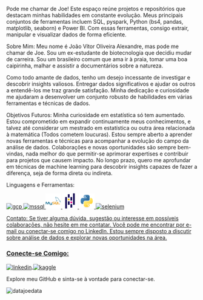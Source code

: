 
Pode me chamar de Joe! Este espaço reúne projetos e repositórios que destacam minhas habilidades em constante evolução. Meus principais conjuntos de ferramentas incluem SQL, pyspark, Python (bs4, pandas, matplotlib, seaborn) e Power BI. Com essas ferramentas, consigo extrair, manipular e visualizar dados de forma eficiente.

Sobre Mim:
Meu nome é João Vítor Oliveira Alexandre, mas pode me chamar de Joe. Sou um ex-estudante de biotecnologia que decidiu mudar de carreira. Sou um brasileiro comum que ama ir à praia, tomar uma boa caipirinha, malhar e assistir a documentários sobre a natureza.

Como todo amante de dados, tenho um desejo incessante de investigar e descobrir insights valiosos. Entregar dados significativos e ajudar os outros a entendê-los me traz grande satisfação. Minha dedicação e curiosidade me ajudaram a desenvolver um conjunto robusto de habilidades em várias ferramentas e técnicas de dados.

Objetivos Futuros:
Minha curiosidade em estatística só tem aumentado. Estou comprometido em expandir continuamente meus conhecimentos, e talvez até considerar um mestrado em estatística ou outra área relacionada à matemática (Todos cometem loucuras). Estou sempre aberto a aprender novas ferramentas e técnicas para acompanhar a evolução do campo da análise de dados. Colaborações e novas oportunidades são sempre bem-vindas, nada melhor do que permitir-se aprimorar expertises e contribuir para projetos que causem impacto. No longo prazo, quero me aprofundar em técnicas de machine learning para descobrir insights capazes de fazer a diferença, seja de forma direta ou indireta. 

Linguagens e Ferramentas:
<p align="left"> <a href="https://cloud.google.com" target="_blank" rel="noreferrer"> <img src="https://www.vectorlogo.zone/logos/google_cloud/google_cloud-icon.svg" alt="gcp" width="40" height="40"/> </a> <a href="https://www.microsoft.com/en-us/sql-server" target="_blank" rel="noreferrer"> <img src="https://www.svgrepo.com/show/303229/microsoft-sql-server-logo.svg" alt="mssql" width="40" height="40"/> </a> <a href="https://www.mysql.com/" target="_blank" rel="noreferrer"> <img src="https://raw.githubusercontent.com/devicons/devicon/master/icons/mysql/mysql-original-wordmark.svg" alt="mysql" width="40" height="40"/> </a> <a href="https://pandas.pydata.org/" target="_blank" rel="noreferrer"> <img src="https://raw.githubusercontent.com/devicons/devicon/2ae2a900d2f041da66e950e4d48052658d850630/icons/pandas/pandas-original.svg" alt="pandas" width="40" height="40"/> </a> <a href="https://www.python.org" target="_blank" rel="noreferrer"> <img src="https://raw.githubusercontent.com/devicons/devicon/master/icons/python/python-original.svg" alt="python" width="40" height="40"/> </a> <a href="https://www.selenium.dev" target="_blank" rel="noreferrer"> <img src="https://raw.githubusercontent.com/detain/svg-logos/780f25886640cef088af994181646db2f6b1a3f8/svg/selenium-logo.svg" alt="selenium" width="40" height="40"/> </a> <a href="https://www.sqlite.org/" target="_blank" rel="noreferrer"> <!-- Continue incluindo outras ferramentas relevantes --> </p>
Contato:
Se tiver alguma dúvida, sugestão ou interesse em possíveis colaborações, não hesite em me contatar. Você pode me encontrar por e-mail ou conectar-se comigo no LinkedIn. Estou sempre disposto a discutir sobre análise de dados e explorar novas oportunidades na área.

<h3 align="left">Conecte-se Comigo:</h3> <p align="left"> <a href="https://www.linkedin.com/in/joão-vítor-oliveira-alexandre-1a74b6244/" target="blank"> <img align="center" src="https://raw.githubusercontent.com/rahuldkjain/github-profile-readme-generator/master/src/images/icons/Social/linked-in-alt.svg" alt="linkedin" height="30" width="40" /> </a> <a href="https://kaggle.com/datajoedata" target="blank"> <img align="center" src="https://raw.githubusercontent.com/rahuldkjain/github-profile-readme-generator/master/src/images/icons/Social/kaggle.svg" alt="kaggle" height="30" width="40" /> </a> </p>





Explore meu GitHub e sinta-se à vontade para conectar-se.


<p align="left"> <img src="https://komarev.com/ghpvc/?username=datajoedata&label=Profile%20views&color=0e75b6&style=flat" alt="datajoedata" /> </p>





